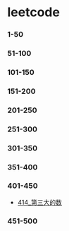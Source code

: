 <!--
 * @Author: your name
 * @Date: 2020-03-15 22:36:11
 * @LastEditTime: 2020-03-15 22:39:20
 * @LastEditors: Please set LastEditors
 * @Description: In User Settings Edit
 * @FilePath: /leetcode/README.md
 -->
# leetcode

### 1-50

### 51-100

### 101-150

### 151-200

### 201-250

### 251-300

### 301-350

### 351-400

### 401-450
+ [414_第三大的数]()
### 451-500